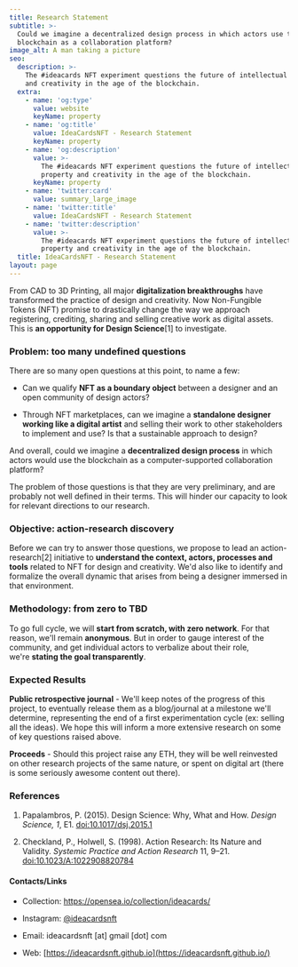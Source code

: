 ```yaml
---
title: Research Statement
subtitle: >-
  Could we imagine a decentralized design process in which actors use the
  blockchain as a collaboration platform?
image_alt: A man taking a picture
seo:
  description: >-
    The #ideacards NFT experiment questions the future of intellectual property
    and creativity in the age of the blockchain.
  extra:
    - name: 'og:type'
      value: website
      keyName: property
    - name: 'og:title'
      value: IdeaCardsNFT - Research Statement
      keyName: property
    - name: 'og:description'
      value: >-
        The #ideacards NFT experiment questions the future of intellectual
        property and creativity in the age of the blockchain.
      keyName: property
    - name: 'twitter:card'
      value: summary_large_image
    - name: 'twitter:title'
      value: IdeaCardsNFT - Research Statement
    - name: 'twitter:description'
      value: >-
        The #ideacards NFT experiment questions the future of intellectual
        property and creativity in the age of the blockchain.
  title: IdeaCardsNFT - Research Statement
layout: page
---
```

From CAD to 3D Printing, all major **digitalization breakthroughs** have transformed the practice of design and creativity. Now Non-Fungible Tokens (NFT) promise to drastically change the way we approach registering, crediting, sharing and selling creative work as digital assets. This is **an opportunity for Design Science**\[1] to investigate.

### Problem: too many undefined questions

There are so many open questions at this point, to name a few:

*   Can we qualify **NFT as a boundary object** between a designer and an open community of design actors?

*   Through NFT marketplaces, can we imagine a **standalone designer working like a digital artist** and selling their work to other stakeholders to implement and use? Is that a sustainable approach to design?

And overall, could we imagine a **decentralized design process** in which actors would use the blockchain as a computer-supported collaboration platform?

The problem of those questions is that they are very preliminary, and are probably not well defined in their terms. This will hinder our capacity to look for relevant directions to our research.

### Objective: action-research discovery

Before we can try to answer those questions, we propose to lead an action-research\[2] initiative to **understand the context, actors, processes and tools** related to NFT for design and creativity. We'd also like to identify and formalize the overall dynamic that arises from being a designer immersed in that environment.

### Methodology: from zero to TBD

To go full cycle, we will **start from scratch, with zero network**. For that reason, we'll remain **anonymous**. But in order to gauge interest of the community, and get individual actors to verbalize about their role, we're **stating the goal transparently**.

### Expected Results

**Public retrospective journal** - We'll keep notes of the progress of this project, to eventually release them as a blog/journal at a milestone we'll determine, representing the end of a first experimentation cycle (ex: selling all the ideas). We hope this will inform a more extensive research on some of key questions raised above.

**Proceeds** - Should this project raise any ETH, they will be well reinvested on other research projects of the same nature, or spent on digital art (there is some seriously awesome content out there).

### References

1.  Papalambros, P. (2015). Design Science: Why, What and How. *Design Science,* *1*, E1. [doi:10.1017/dsj.2015.1](https://doi.org/10.1017/dsj.2015.1)

2.  Checkland, P., Holwell, S. (1998). Action Research: Its Nature and Validity. *Systemic Practice and Action Research* 11, 9–21. [doi:10.1023/A:1022908820784](https://doi.org/10.1023/A:1022908820784)

#### Contacts/Links

*   Collection: <https://opensea.io/collection/ideacards/>

*   Instagram: [@ideacardsnft](https://www.instagram.com/ideacardsnft/)

*   Email: ideacardsnft \[at] gmail \[dot] com

*   Web: [https://ideacardsnft.github.io](https://ideacardsnft.github.io/)
